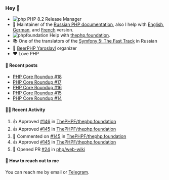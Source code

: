 ### Hey 👋

- ![php](https://user-images.githubusercontent.com/4685504/174548850-037dfd35-3b33-4154-9c50-95efd45ba66a.png) PHP 8.2 Release Manager
- 📖 Maintainer of the [Russian PHP documentation](https://github.com/php/doc-ru), also I help with [English](https://github.com/php/doc-en), [German](https://github.com/php/doc-de), and [French](https://github.com/php/doc-fr) version.
- ![phpfoundation](https://user-images.githubusercontent.com/4685504/174548733-72f62c18-f57e-47a6-8201-cb3d87e06b98.png) Help with [thephp.foundation](https://github.com/ThePHPF/thephp.foundation).
- 📚 One of the translators of
  the [Symfony 5: The Fast Track](https://symfony.com/doc/current/the-fast-track/ru/index.html)
  in Russian
- 🍻 [BeerPHP Yaroslavl](https://github.com/beerphp/yaroslavl) organizer
- ❤️ Love PHP

#### 📜 Recent posts

<!-- BLOG-POST-LIST:START -->
- [PHP Core Roundup #18](https://thephp.foundation/blog/2023/11/01/php-core-roundup-18/)
- [PHP Core Roundup #17](https://thephp.foundation/blog/2023/10/01/php-core-roundup-17/)
- [PHP Core Roundup #16](https://thephp.foundation/blog/2023/09/01/php-core-roundup-16/)
- [PHP Core Roundup #15](https://thephp.foundation/blog/2023/08/01/php-core-roundup-15/)
- [PHP Core Roundup #14](https://thephp.foundation/blog/2023/07/01/php-core-roundup-14/)
<!-- BLOG-POST-LIST:END -->

#### 👨‍💻 Recent Activity

<!--RECENT_ACTIVITY:start-->
1. 👍 Approved [#146](https://github.com/ThePHPF/thephp.foundation/pull/146#pullrequestreview-1953116131) in [ThePHPF/thephp.foundation](https://github.com/ThePHPF/thephp.foundation)<br>
2. 👍 Approved [#145](https://github.com/ThePHPF/thephp.foundation/pull/145#pullrequestreview-1952898561) in [ThePHPF/thephp.foundation](https://github.com/ThePHPF/thephp.foundation)<br>
3. 💬 Commented on [#145](https://github.com/ThePHPF/thephp.foundation/pull/145#discussion_r1534328792) in [ThePHPF/thephp.foundation](https://github.com/ThePHPF/thephp.foundation)<br>
4. 👍 Approved [#145](https://github.com/ThePHPF/thephp.foundation/pull/145#pullrequestreview-1952898561) in [ThePHPF/thephp.foundation](https://github.com/ThePHPF/thephp.foundation)<br>
5. 💪 Opened PR [#24](https://github.com/php/web-wiki/pull/24) in [php/web-wiki](https://github.com/php/web-wiki)<br>
<!--RECENT_ACTIVITY:end-->

#### 💌 How to reach out to me

You can reach me by email or [Telegram](https://t.me/saundefined).
